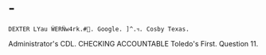 # -
    DEXTER LYau ŴERÑw4rk.#🦋. Google. ]^.ฯ. Cosby Texas.
Administrator's CDL. CHECKING ACCOUNTABLE
    Toledo's First. Question 11.